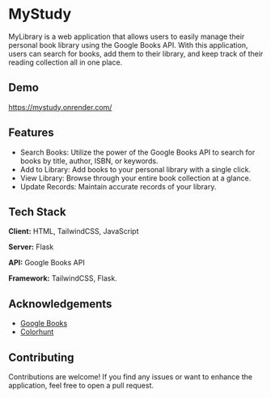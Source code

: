 # MyStudy

MyLibrary is a web application that allows users to easily manage their personal book library using the Google Books API. With this application, users can search for books, add them to their library, and keep track of their reading collection all in one place.


## Demo

https://mystudy.onrender.com/


## Features

- Search Books: Utilize the power of the Google Books API to search for books by title, author, ISBN, or keywords.
- Add to Library: Add books to your personal library with a single click.
- View Library: Browse through your entire book collection at a glance.
- Update Records: Maintain accurate records of your library.


## Tech Stack

**Client:** HTML, TailwindCSS, JavaScript

**Server:** Flask

**API:** Google Books API

**Framework:** TailwindCSS, Flask.


## Acknowledgements

 - [Google Books](https://developers.google.com/books/docs/overview)
 - [Colorhunt](https://colorhunt.co/)


## Contributing

Contributions are welcome! If you find any issues or want to enhance the application, feel free to open a pull request.

